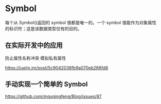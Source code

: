 # Symbol

每个从 Symbol()返回的 symbol 值都是唯一的。一个 symbol 值能作为对象属性的标识符；这是该数据类型仅有的目的。

## 在实际开发中的应用

防止属性名称冲突 模拟私有属性

https://juejin.im/post/5c9042036fb9a070eb266fd6

## 手动实现一个简单的 Symbol

https://github.com/mqyqingfeng/Blog/issues/87
